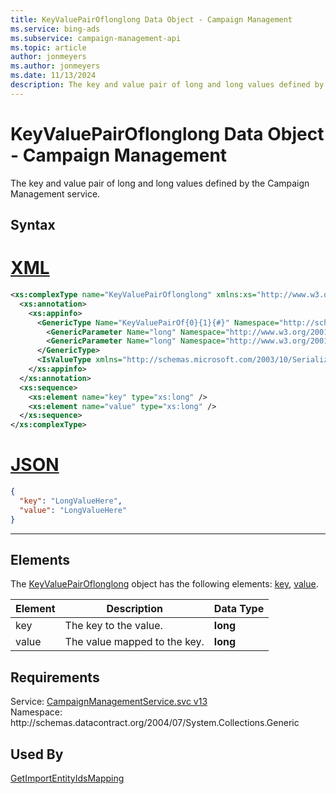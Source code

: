 ```yaml
---
title: KeyValuePairOflonglong Data Object - Campaign Management
ms.service: bing-ads
ms.subservice: campaign-management-api
ms.topic: article
author: jonmeyers
ms.author: jonmeyers
ms.date: 11/13/2024
description: The key and value pair of long and long values defined by the Campaign Management service.
---
```

# KeyValuePairOflonglong Data Object - Campaign Management
The key and value pair of long and long values defined by the Campaign Management service.

## Syntax

# [XML](#tab/xml)

```xml
<xs:complexType name="KeyValuePairOflonglong" xmlns:xs="http://www.w3.org/2001/XMLSchema">
  <xs:annotation>
    <xs:appinfo>
      <GenericType Name="KeyValuePairOf{0}{1}{#}" Namespace="http://schemas.datacontract.org/2004/07/System.Collections.Generic" xmlns="http://schemas.microsoft.com/2003/10/Serialization/">
        <GenericParameter Name="long" Namespace="http://www.w3.org/2001/XMLSchema" />
        <GenericParameter Name="long" Namespace="http://www.w3.org/2001/XMLSchema" />
      </GenericType>
      <IsValueType xmlns="http://schemas.microsoft.com/2003/10/Serialization/">true</IsValueType>
    </xs:appinfo>
  </xs:annotation>
  <xs:sequence>
    <xs:element name="key" type="xs:long" />
    <xs:element name="value" type="xs:long" />
  </xs:sequence>
</xs:complexType>
```

# [JSON](#tab/json)

```json
{
  "key": "LongValueHere",
  "value": "LongValueHere"
}
```

-----

## <a name="elements"></a>Elements

The [KeyValuePairOflonglong](keyvaluepairoflonglong.md) object has the following elements: [key](#key), [value](#value).

|Element|Description|Data Type|
|-----------|---------------|-------------|
|<a name="key"></a>key|The key to the value.|**long**|
|<a name="value"></a>value|The value mapped to the key.|**long**|

## Requirements
Service: [CampaignManagementService.svc v13](https://campaign.api.bingads.microsoft.com/Api/Advertiser/CampaignManagement/v13/CampaignManagementService.svc)  
Namespace: http\://schemas.datacontract.org/2004/07/System.Collections.Generic  

## Used By
[GetImportEntityIdsMapping](getimportentityidsmapping.md)  
